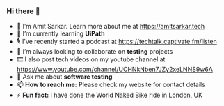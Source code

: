 ### Hi there 👋

<!--
**amitsarkar007/amitsarkar007** is a ✨ _special_ ✨ repository because its `README.md` (this file) appears on your GitHub profile.

Here are some ideas to get you started:

- 🔭 I’m currently working on ...
- 🌱 I’m currently learning ...
- 👯 I’m looking to collaborate on ...
- 🤔 I’m looking for help with ...
- 💬 Ask me about ...
- 📫 How to reach me: ...
- 😄 Pronouns: ...
- ⚡ Fun fact: ...
-->

- 🔭 I’m Amit Sarkar. Learn more about me at https://amitsarkar.tech
- 🌱 I’m currently learning **UiPath**
- 🎙️ I've recently started a podcast at https://techtalk.captivate.fm/listen
- 👯 I’m always looking to collaborate on **testing** projects
- 🎞️ I also post tech videos on my youtube channel at https://www.youtube.com/channel/UCHNkNben7JZy2xeLNNS9w6A
- 💬 Ask me about **software testing**
- 📫 **How to reach me:** Please check my website for contact details
- ⚡ **Fun fact:** I have done the World Naked Bike ride in London, UK
